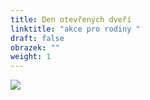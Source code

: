 ```yaml
---
title: Den otevřených dveří
linktitle: "akce pro rodiny "
draft: false
obrazek: ""
weight: 1
---
```

![](/assets/media/obrazky_web.jpg)